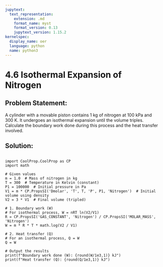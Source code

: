 ```yaml
---
jupytext:
  text_representation:
    extension: .md
    format_name: myst
    format_version: 0.13
    jupytext_version: 1.15.2
kernelspec:
  display_name: oer
  language: python
  name: python3
---
```


# 4.6 Isothermal Expansion of Nitrogen

## Problem Statement:
A cylinder with a movable piston contains 1 kg of nitrogen at 100 kPa and 300 K. 
It undergoes an isothermal expansion until the volume triples. 
Calculate the boundary work done during this process and the heat transfer involved.

## Solution:

```{code-cell} ipython3

import CoolProp.CoolProp as CP
import math

# Given values
m = 1.0  # Mass of nitrogen in kg
T = 300  # Temperature in Kelvin (constant)
P1 = 100000  # Initial pressure in Pa
V1 = m * CP.PropsSI('Dmolar', 'T', T, 'P', P1, 'Nitrogen')  # Initial volume using density
V2 = 3 * V1  # Final volume (tripled)

# 1. Boundary work (W)
# For isothermal process, W = nRT ln(V2/V1)
R = CP.PropsSI('GAS_CONSTANT', 'Nitrogen') / CP.PropsSI('MOLAR_MASS', 'Nitrogen')
W = m * R * T * math.log(V2 / V1)

# 2. Heat transfer (Q)
# For an isothermal process, Q = W
Q = W

# Output the results
print(f"Boundary work done (W): {round(W/1e3,1)} kJ")
print(f"Heat transfer (Q): {round(Q/1e3,1)} kJ")
```
